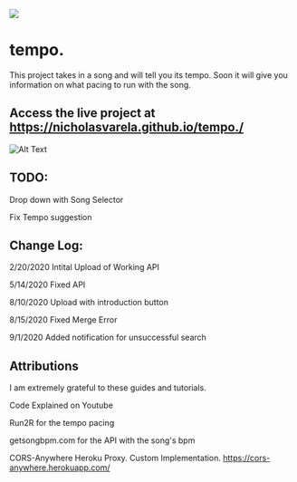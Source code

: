 ![](favicon.ico)
# tempo.
This project takes in a song and will tell you its tempo. Soon it will give you information on what pacing to run with the song. 
## Access the live project at https://nicholasvarela.github.io/tempo./

![Alt Text](https://media.giphy.com/media/fXhatr9XU7rPPr3QGu/giphy.gif)

## TODO: 
Drop down with Song Selector 

Fix Tempo suggestion 

## Change Log: 

2/20/2020  Intital Upload of Working API

5/14/2020  Fixed API

8/10/2020  Upload with introduction button

8/15/2020  Fixed Merge Error

9/1/2020   Added notification for unsuccessful search

## Attributions 
I am extremely grateful to these guides and tutorials. 

Code Explained on Youtube 

Run2R for the tempo pacing

getsongbpm.com for the API with the song's bpm 

CORS-Anywhere Heroku Proxy. Custom Implementation. 
https://cors-anywhere.herokuapp.com/ 


